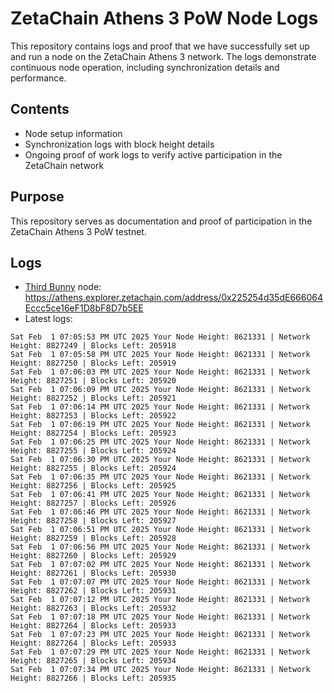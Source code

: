 # ZetaChain Athens 3 PoW Node Logs
This repository contains logs and proof that we have successfully set up and run a node on the ZetaChain Athens 3 network. The logs demonstrate continuous node operation, including synchronization details and performance.

## Contents
- Node setup information
- Synchronization logs with block height details
- Ongoing proof of work logs to verify active participation in the ZetaChain network

## Purpose
This repository serves as documentation and proof of participation in the ZetaChain Athens 3 PoW testnet.

## Logs

- [Third Bunny](https://thirdbunny.xyz/) node: https://athens.explorer.zetachain.com/address/0x225254d35dE666064Eccc5ce16eF1D8bF8D7b5EE
- Latest logs:
```
Sat Feb  1 07:05:53 PM UTC 2025 Your Node Height: 8621331 | Network Height: 8827249 | Blocks Left: 205918
Sat Feb  1 07:05:58 PM UTC 2025 Your Node Height: 8621331 | Network Height: 8827250 | Blocks Left: 205919
Sat Feb  1 07:06:03 PM UTC 2025 Your Node Height: 8621331 | Network Height: 8827251 | Blocks Left: 205920
Sat Feb  1 07:06:09 PM UTC 2025 Your Node Height: 8621331 | Network Height: 8827252 | Blocks Left: 205921
Sat Feb  1 07:06:14 PM UTC 2025 Your Node Height: 8621331 | Network Height: 8827253 | Blocks Left: 205922
Sat Feb  1 07:06:19 PM UTC 2025 Your Node Height: 8621331 | Network Height: 8827254 | Blocks Left: 205923
Sat Feb  1 07:06:25 PM UTC 2025 Your Node Height: 8621331 | Network Height: 8827255 | Blocks Left: 205924
Sat Feb  1 07:06:30 PM UTC 2025 Your Node Height: 8621331 | Network Height: 8827255 | Blocks Left: 205924
Sat Feb  1 07:06:35 PM UTC 2025 Your Node Height: 8621331 | Network Height: 8827256 | Blocks Left: 205925
Sat Feb  1 07:06:41 PM UTC 2025 Your Node Height: 8621331 | Network Height: 8827257 | Blocks Left: 205926
Sat Feb  1 07:06:46 PM UTC 2025 Your Node Height: 8621331 | Network Height: 8827258 | Blocks Left: 205927
Sat Feb  1 07:06:51 PM UTC 2025 Your Node Height: 8621331 | Network Height: 8827259 | Blocks Left: 205928
Sat Feb  1 07:06:56 PM UTC 2025 Your Node Height: 8621331 | Network Height: 8827260 | Blocks Left: 205929
Sat Feb  1 07:07:02 PM UTC 2025 Your Node Height: 8621331 | Network Height: 8827261 | Blocks Left: 205930
Sat Feb  1 07:07:07 PM UTC 2025 Your Node Height: 8621331 | Network Height: 8827262 | Blocks Left: 205931
Sat Feb  1 07:07:12 PM UTC 2025 Your Node Height: 8621331 | Network Height: 8827263 | Blocks Left: 205932
Sat Feb  1 07:07:18 PM UTC 2025 Your Node Height: 8621331 | Network Height: 8827264 | Blocks Left: 205933
Sat Feb  1 07:07:23 PM UTC 2025 Your Node Height: 8621331 | Network Height: 8827264 | Blocks Left: 205933
Sat Feb  1 07:07:29 PM UTC 2025 Your Node Height: 8621331 | Network Height: 8827265 | Blocks Left: 205934
Sat Feb  1 07:07:34 PM UTC 2025 Your Node Height: 8621331 | Network Height: 8827266 | Blocks Left: 205935
```

